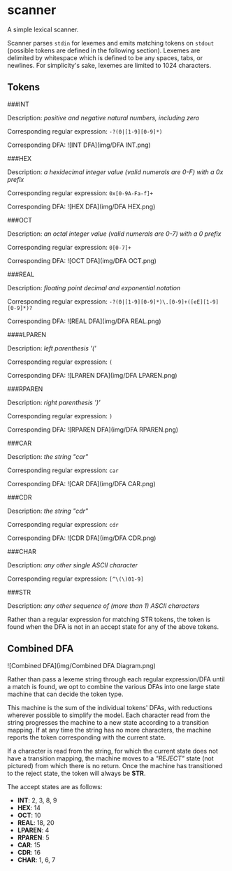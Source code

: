 scanner
===

A simple lexical scanner.

Scanner parses `stdin` for lexemes and emits matching tokens on `stdout` (possible tokens are defined in the following section). Lexemes are delimited by whitespace which is defined to be any spaces, tabs, or newlines. For simplicity's sake, lexemes are limited to 1024 characters.

Tokens
---

###INT

Description: *positive and negative natural numbers, including zero*

Corresponding regular expression: `-?(0|[1-9][0-9]*)`

Corresponding DFA: ![INT DFA](img/DFA INT.png)


###HEX

Description: *a hexidecimal integer value (valid numerals are 0-F) with a 0x prefix*

Corresponding regular expression: `0x[0-9A-Fa-f]+`

Corresponding DFA: ![HEX DFA](img/DFA HEX.png)


###OCT

Description: *an octal integer value (valid numerals are 0-7) with a 0 prefix*

Corresponding regular expression: `0[0-7]+`

Corresponding DFA: ![OCT DFA](img/DFA OCT.png)


###REAL

Description: *floating point decimal and exponential notation*

Corresponding regular expression: `-?(0|[1-9][0-9]*)\.[0-9]+([eE][1-9][0-9]*)?`

Corresponding DFA: ![REAL DFA](img/DFA REAL.png)


####LPAREN

Description: *left parenthesis '('*

Corresponding regular expression: `(`

Corresponding DFA: ![LPAREN DFA](img/DFA LPAREN.png)


###RPAREN

Description: *right parenthesis ')'*

Corresponding regular expression: `)`

Corresponding DFA: ![RPAREN DFA](img/DFA RPAREN.png)


###CAR

Description: *the string "car"*

Corresponding regular expression: `car`

Corresponding DFA: ![CAR DFA](img/DFA CAR.png)


###CDR

Description: *the string "cdr"*

Corresponding regular expression: `cdr`

Corresponding DFA: ![CDR DFA](img/DFA CDR.png)


###CHAR

Description: *any other single ASCII character*

Corresponding regular expression: `[^\(\)01-9]`


###STR

Description: *any other sequence of (more than 1) ASCII characters*

Rather than a regular expression for matching STR tokens, the token is found when the DFA is not in an accept state for any of the above tokens.


Combined DFA
---

![Combined DFA](img/Combined DFA Diagram.png)

Rather than pass a lexeme string through each regular expression/DFA until a match is found, we opt to combine the various DFAs into one large state machine that can decide the token type.

This machine is the sum of the individual tokens' DFAs, with reductions wherever possible to simplify the model. Each character read from the string progresses the machine to a new state according to a transition mapping. If at any time the string has no more characters, the machine reports the token corresponding with the current state.

If a character is read from the string, for which the current state does not have a transition mapping, the machine moves to a *"REJECT"* state (not pictured) from which there is no return. Once the machine has transitioned to the reject state, the token will always be __STR__.

The accept states are as follows:

- __INT__: 2, 3, 8, 9
- __HEX__: 14
- __OCT__: 10
- __REAL__: 18, 20
- __LPAREN__: 4
- __RPAREN__: 5
- __CAR__: 15
- __CDR__: 16
- __CHAR__: 1, 6, 7
